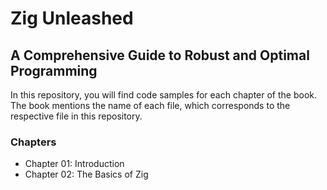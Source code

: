 # Zig Unleashed 
## A Comprehensive Guide to Robust and Optimal Programming 

In this repository, you will find code samples for each chapter of the book. The book mentions the name of each file, which corresponds to the respective file in this repository.

### Chapters 

- Chapter 01: Introduction 
- Chapter 02: The Basics of Zig